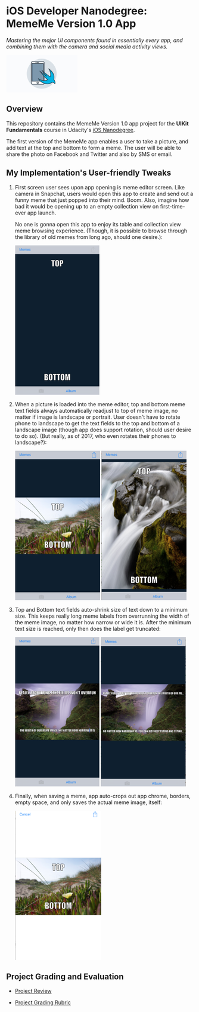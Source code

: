 # iOS Developer Nanodegree: MemeMe Version 1.0 App
*Mastering the major UI components found in essentially every app, and combining them with the camera and social media activity views.*

<img src="https://github.com/jamesdellinger/ios-nanodegree-meme-me-version-1-app/blob/master/iosndlogo.jpg" alt="iOS Developer Nanodegree logo" height="100" >

## Overview
This repository contains the MemeMe Version 1.0 app project for the **UIKit Fundamentals** course in Udacity's [iOS Nanodegree](https://www.udacity.com/course/ios-developer-nanodegree--nd003).

The first version of the MemeMe app enables a user to take a picture, and add text at the top and bottom to form a meme. The user will be able to share the photo on Facebook and Twitter and also by SMS or email.

## My Implementation's User-friendly Tweaks
1. First screen user sees upon app opening is meme editor screen. Like camera in Snapchat, users would open this app to
    create and send out a funny meme that just popped into their mind. Boom. Also, imagine how bad it would be opening up
    to an empty collection view on first-time-ever app launch.

    No one is gonna open this app to enjoy its
    table and collection view meme browsing experience. (Though, it is possible to browse through the library of old memes
    from long ago, should one desire.):

    <img src="https://github.com/jamesdellinger/ios-nanodegree-meme-me-version-2-app/blob/master/Screenshots/Screen%20Shot%202017-10-22%20at%209.35.29%20PM.png" height="400">

2. When a picture is loaded into the meme editor, top and bottom meme text fields always automatically readjust to top of
    meme image, no matter if image is landscape or portrait. User doesn't have to rotate phone to landscape to get the text
    fields to the top and bottom of a landscape image (though app does support rotation, should user desire to do so). (But really, as of 2017, who even rotates their phones to landscape?):

    <img src="https://github.com/jamesdellinger/ios-nanodegree-meme-me-version-2-app/blob/master/Screenshots/Screen%20Shot%202017-10-22%20at%209.35.58%20PM.png" height="400">

    <img src="https://github.com/jamesdellinger/ios-nanodegree-meme-me-version-2-app/blob/master/Screenshots/Screen%20Shot%202017-10-22%20at%209.49.40%20PM.png" height="400">

3. Top and Bottom text fields auto-shrink size of text down to a minimum size. This keeps really long meme labels from
    overrunning the width of the meme image, no matter how narrow or wide it is. After the minimum text size is reached, only
    then does the label get truncated:

    <img src="https://github.com/jamesdellinger/ios-nanodegree-meme-me-version-2-app/blob/master/Screenshots/Screen%20Shot%202017-10-22%20at%2010.23.05%20PM.png" height="400">

    <img src="https://github.com/jamesdellinger/ios-nanodegree-meme-me-version-2-app/blob/master/Screenshots/Screen%20Shot%202017-10-22%20at%2010.24.31%20PM.png" height="400">

4. Finally, when saving a meme, app auto-crops out app chrome, borders, empty space, and only saves the actual meme
   image, itself:

    <img src="https://github.com/jamesdellinger/ios-nanodegree-meme-me-version-2-app/blob/master/Screenshots/Screen%20Shot%202017-10-22%20at%209.36.19%20PM.png" height="400">

## Project Grading and Evaluation
* [Project Review](https://github.com/jamesdellinger/ios-nanodegree-meme-me-version-1-app/blob/master/ios-nanodegree-meme-me-version-1-app-review.pdf)

* [Project Grading Rubric](https://github.com/jamesdellinger/ios-nanodegree-meme-me-version-1-app/blob/master/meme-me-version-1-app-specs-and-rubric.pdf)
